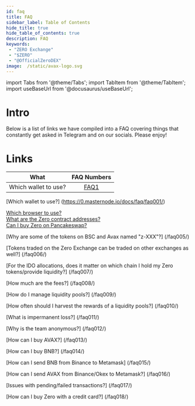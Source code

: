 ```yaml
---
id: faq
title: FAQ
sidebar_label: Table of Contents
hide_title: true
hide_table_of_contents: true
description: FAQ
keywords:
 - "ZERO Exchange"
 - "$ZERO"
 - "@OfficialZeroDEX"
image:  /static/avax-logo.svg
---
```


import Tabs from '@theme/Tabs';
import TabItem from '@theme/TabItem';
import useBaseUrl from '@docusaurus/useBaseUrl';

# Intro
Below is a list of links we have compiled into a FAQ covering things that constantly get asked in Telegram and on our socials. Please enjoy!

# Links

|       What    				|       			FAQ Numbers                      						|    
| ------------- 				|       :--------------------:                           					|  
| Which wallet to use?         	| <a href="https://0.masternode.io/docs/faq/faq001/" alt="FAQ1">FAQ1</a>	|  

[Which wallet to use?] (https://0.masternode.io/docs/faq/faq001/)


<a href="/docs/faq/faq002/" alt="FAQ2">Which browser to use?</a><br/>
<a href="https://0.masternode.io/docs/faq/faq003/" alt="FAQ3">What are the Zero contract addresses?</a><br/>
<a href="https://0.masternode.io/docs/faq/faq004/" alt="FAQ4">Can I buy Zero on Pancakeswap?</a><br/>

[Why are some of the tokens on BSC and Avax named "z-XXX"?] (/faq005/)

[Tokens traded on the Zero Exchange can be traded on other exchanges as well?] (/faq006/)

[For the IDO allocations, does it matter on which chain I hold my Zero tokens/provide liquidity?] (/faq007/)

[How much are the fees?] (/faq008/)

[How do I manage liquidity pools?] (/faq009/)

[How often should I harvest the rewards of a liquidity pools?] (/faq010/)

[What is impermanent loss?] (/faq011/)

[Why is the team anonymous?] (/faq012/)

[How can I buy AVAX?] (/faq013/)

[How can I buy BNB?] (/faq014/)

[How can I send BNB from Binance to Metamask] (/faq015/)

[How can I send AVAX from Binance/Okex to Metamask?] (/faq016/)

[Issues with pending/failed transactions?] (/faq017/)

[How can I buy Zero with a credit card?] (/faq018/)

